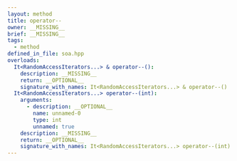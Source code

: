 ```yaml
---
layout: method
title: operator--
owner: __MISSING__
brief: __MISSING__
tags:
  - method
defined_in_file: soa.hpp
overloads:
  It<RandomAccessIterators...> & operator--():
    description: __MISSING__
    return: __OPTIONAL__
    signature_with_names: It<RandomAccessIterators...> & operator--()
  It<RandomAccessIterators...> operator--(int):
    arguments:
      - description: __OPTIONAL__
        name: unnamed-0
        type: int
        unnamed: true
    description: __MISSING__
    return: __OPTIONAL__
    signature_with_names: It<RandomAccessIterators...> operator--(int)
---
```

